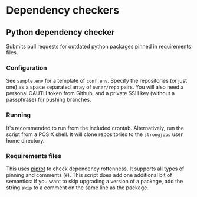 # Dependency checkers
## Python dependency checker
Submits pull requests for outdated python packages pinned in requirements
files.
### Configuration
See `sample.env` for a template of `conf.env`. Specify the repositories (or
just one) as a space separated array of `owner/repo` pairs. You will also need
a personal OAUTH token from Github, and a private SSH key (without a
passphrase) for pushing branches.
### Running
It's recommended to run from the included crontab. Alternatively, run the
script from a POSIX shell. It will clone repositories to the `strongjobs` user
home directory.
### Requirements files
This uses [piprot](https://github.com/sesh/piprot) to check dependency
rottenness. It supports all types of pinning and comments (`#`). This script
does add one additional bit of semantics: if you want to skip upgrading a
version of a package, add the string `skip` to a comment on the same line as
the package.
